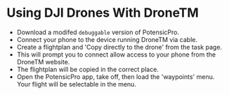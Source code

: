 # Using DJI Drones With DroneTM

- Download a modifed `debuggable` version of PotensicPro.
- Connect your phone to the device running DroneTM via cable.
- Create a flightplan and 'Copy directly to the drone'
  from the task page.
- This will prompt you to connect allow access to your
  phone from the DroneTM website.
- The flightplan will be copied in the correct place.
- Open the PotensicPro app, take off, then load the
  'waypoints' menu. Your flight will be selectable
  in the menu.
